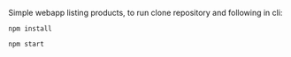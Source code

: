 Simple webapp listing products, to run clone repository and following in cli:
```
npm install
```
```
npm start
```